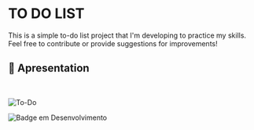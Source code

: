 # TO DO LIST
This is a simple to-do list project that I'm developing to practice my skills. Feel free to contribute or provide suggestions for improvements!
## :hammer: Apresentation
</br>


![To-Do](https://user-images.githubusercontent.com/95131108/194714737-37cdf0d4-9cf4-48ee-8372-f6cebfd4d244.png)

![Badge em Desenvolvimento](http://img.shields.io/static/v1?label=STATUS&message=EM%20DESENVOLVIMENTO&color=GREEN&style=for-the-badge)
